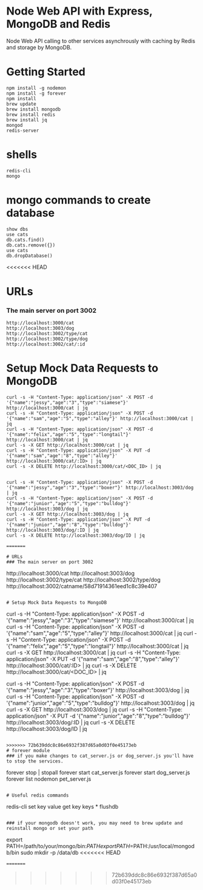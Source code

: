 # Node Web API with Express, MongoDB and Redis
Node Web API calling to other services asynchrously with caching by Redis and storage by MongoDB.

# Getting Started ###
```
npm install -g nodemon
npm install -g forever
npm install
brew update 
brew install mongodb
brew install redis
brew install jq
mongod 
redis-server
```

# shells

```
redis-cli
mongo
```

# mongo commands to create database
```
show dbs
use cats
db.cats.find()
db.cats.remove({})
use cats
db.dropDatabase()
```
<<<<<<< HEAD

# URLs
### The main server on port 3002
```
http://localhost:3000/cat
http://localhost:3003/dog 
http://localhost:3002/type/cat
http://localhost:3002/type/dog
http://localhost:3002/cat/:id
```

# Setup Mock Data Requests to MongoDB

```
curl -s -H "Content-Type: application/json" -X POST -d '{"name":"jessy","age":"3","type":"siamese"}' http://localhost:3000/cat | jq
curl -s -H "Content-Type: application/json" -X POST -d '{"name":"sam","age":"5","type":"alley"}' http://localhost:3000/cat | jq
curl -s -H "Content-Type: application/json" -X POST -d '{"name":"felix","age":"5","type":"longtail"}' http://localhost:3000/cat | jq
curl -s -X GET http://localhost:3000/cat | jq
curl -s -H "Content-Type: application/json" -X PUT -d '{"name":"sam","age":"8","type":"alley"}' http://localhost:3000/cat/:ID> | jq
curl -s -X DELETE http://localhost:3000/cat/<DOC_ID> | jq


curl -s -H "Content-Type: application/json" -X POST -d '{"name":"jessy","age":"3","type":"boxer"}' http://localhost:3003/dog | jq
curl -s -H "Content-Type: application/json" -X POST -d '{"name":"junior","age":"5","type":"bulldog"}' http://localhost:3003/dog | jq
curl -s -X GET http://localhost:3003/dog | jq
curl -s -H "Content-Type: application/json" -X PUT -d '{"name":"junior","age":"8","type":"bulldog"}' http://localhost:3003/dog/:ID | jq
curl -s -X DELETE http://localhost:3003/dog/ID | jq
```    


```
=======

# URLs
### The main server on port 3002
```
http://localhost:3000/cat
http://localhost:3003/dog 
http://localhost:3002/type/cat
http://localhost:3002/type/dog
http://localhost:3002/catname/58d71914361eed1c8c39e407
```

# Setup Mock Data Requests to MongoDB

```
curl -s -H "Content-Type: application/json" -X POST -d '{"name":"jessy","age":"3","type":"siamese"}' http://localhost:3000/cat | jq
curl -s -H "Content-Type: application/json" -X POST -d '{"name":"sam","age":"5","type":"alley"}' http://localhost:3000/cat | jq
curl -s -H "Content-Type: application/json" -X POST -d '{"name":"felix","age":"5","type":"longtail"}' http://localhost:3000/cat | jq
curl -s -X GET http://localhost:3000/cat | jq
curl -s -H "Content-Type: application/json" -X PUT -d '{"name":"sam","age":"8","type":"alley"}' http://localhost:3000/cat/:ID> | jq
curl -s -X DELETE http://localhost:3000/cat/<DOC_ID> | jq


curl -s -H "Content-Type: application/json" -X POST -d '{"name":"jessy","age":"3","type":"boxer"}' http://localhost:3003/dog | jq
curl -s -H "Content-Type: application/json" -X POST -d '{"name":"junior","age":"5","type":"bulldog"}' http://localhost:3003/dog | jq
curl -s -X GET http://localhost:3003/dog | jq
curl -s -H "Content-Type: application/json" -X PUT -d '{"name":"junior","age":"8","type":"bulldog"}' http://localhost:3003/dog/:ID | jq
curl -s -X DELETE http://localhost:3003/dog/ID | jq
```    

>>>>>>> 72b639ddc8c86e6932f387d65a0d03f0e45173eb
# forever module
### if you make changes to cat_server.js or dog_server.js you'll have to stop the services. 
```
forever stop | stopall
forever start cat_server.js
forever start dog_server.js
forever list
nodemon pet_server.js
```

# Useful redis commands
```
redis-cli
set key value
get key
keys *
flushdb
```

### if your mongodb doesn't work, you may need to brew update and reinstall mongo or set your path
```
export PATH=/path/to/your/mongo/bin:$PATH
export PATH=$PATH:/usr/local/mongodb/bin
sudo mkdir -p /data/db
<<<<<<< HEAD
```
=======
```
>>>>>>> 72b639ddc8c86e6932f387d65a0d03f0e45173eb
